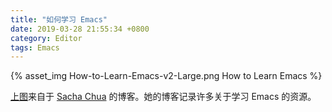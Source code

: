 ```yaml
---
title: "如何学习 Emacs"
date: 2019-03-28 21:55:34 +0800
category: Editor
tags: Emacs
---
```


{% asset_img How-to-Learn-Emacs-v2-Large.png How to Learn Emacs %}


[上图]来自于 [Sacha Chua][] 的博客。她的博客记录许多关于学习 Emacs 的资源。


[上图]: http://sachachua.com/blog/2013/05/how-to-learn-emacs-a-hand-drawn-one-pager-for-beginners/
[Sacha Chua]: http://sachachua.com/blog/
